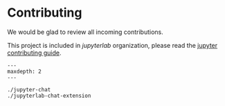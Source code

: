 # Contributing

We would be glad to review all incoming contributions.

This project is included in *jupyterlab* organization, please read the
[jupyter contributing guide](https://docs.jupyter.org/en/latest/contributing/content-contributor.html).

```{toctree}
---
maxdepth: 2
---

./jupyter-chat
./jupyterlab-chat-extension
```
